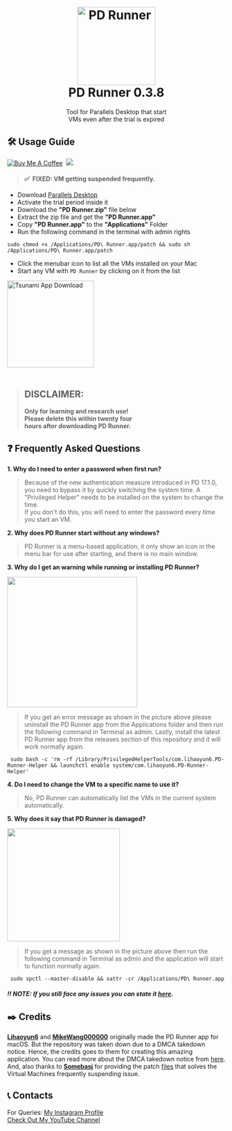 <h1 align="center">
  <br>
  <a href="https://bit.ly/3Ptat3Q">
  <img src="https://bit.ly/3PB8V85" width="180" height="auto"
  alt="PD Runner">
  </a><br>
  PD Runner 0.3.8
  <br>
</h1>
 
<p align="center">Tool for Parallels Desktop that start
<br>VMs even after the trial is expired</p>

## 🛠 Usage Guide
[![Buy Me A Coffee](https://img.shields.io/open-vsx/stars/redhat/java?color=D8B024&label=buy%20me%20a%20coffee&style=plastic)](https://www.buymeacoffee.com/utsanjan)‎ ‎
[![](https://img.shields.io/github/license/DopeSatan/PD-Runner?logoColor=red&style=plastic)](https://github.com/utsanjan/Tsunami-Bomber-Android/blob/main/LICENSE)‎ ‎ <br>
> #### ✅‎ ‎ ‎**FIXED: VM getting suspended frequently.**
- Download [Parallels Desktop](https://www.parallels.com/)
- Activate the trial period inside it
- Download the **"PD Runner.zip"** file below
- Extract the zip file and get the **"PD Runner.app"**
- Copy **"PD Runner.app"** to the **"Applications"** Folder
- Run the following command in the terminal with admin rights
```
sudo chmod +x /Applications/PD\ Runner.app/patch && sudo sh /Applications/PD\ Runner.app/patch
```
- Click the menubar icon to list all the VMs installed on your Mac
- Start any VM with `PD Runner` by clicking on it from the list<br>

<a href="https://github.com/utsanjan/PD-Runner/blob/main/Releases.md">
<img src="https://bit.ly/3Ee49cs" alt="Tsunami App Download" width="200"></a><br>ㅤ

> ## DISCLAIMER:
> **Only for learning and research use!<br>
> Please delete this within twenty four<br>
> hours after downloading PD Runner.**

## ❓ Frequently Asked Questions
**1. Why do I need to enter a password when first run?**  
> Because of the new authentication measure introduced in PD 17.1.0, you need to bypass it by quickly switching the system time. A "Privileged Helper" needs to be installed on the system to change the time.  
> If you don't do this, you will need to enter the password every time you start an VM.  

**2. Why does PD Runner start without any windows?**  
>PD Runner is a menu-based application, it only show an icon in the menu bar for use after starting, and there is no main window.  

**3.  Why do I get an warning while running or installing PD Runner?**  

<img width="300" src="https://blogger.googleusercontent.com/img/b/R29vZ2xl/AVvXsEjnlV0m-2so4STjDi4U1OzyvKfOCcBaLVALyEFrA7x0eQOpf3e65vVObqTCROX7HppyNTOJBufUj34VasxPw6QEbPkdo_XklYiLIlY6XHJcyCFhZi9umw4DKV3OVKousZphozKeKBgLqmTz5-ONfYPy6Kj3bqpO9uEYeBnU_Ld5wEMVW_MTFy7HcpAm/s16000/184446703-2696af41-f626-4dfd-a5a0-b4e54865bd19-modified.png" /> 

> If you get an error message as shown in the picture above please uninstall the PD Runner app from the Applications folder and then run the following command in Terminal as admin. Lastly, install the latest PD Runner app from the releases section of this repository and it will work normally again. 
```
 sudo bash -c 'rm -rf /Library/PrivilegedHelperTools/com.lihaoyun6.PD-Runner-Helper && launchctl enable system/com.lihaoyun6.PD-Runner-Helper'
```

**4. Do I need to change the VM to a specific name to use it?**  
> No, PD Runner can automatically list the VMs in the current system automatically.

**5. Why does it say that PD Runner is damaged?**  

<img width="260" src="https://blogger.googleusercontent.com/img/b/R29vZ2xl/AVvXsEjkWUI1RmBuPA2lXpEQxj3fJnwmU99JoVxHmyx1BeYExOdGxYDd2ydL0vXlX124u9f2yLshDkvs6oPXyE2WJN1epO9Ycr-drms3YjOq1ZJT-oqPvhUycK3X5Z5zOVWd7OfsvsjT0FxmT3r-ndeP2dckrBovmsyhaz3QbYiMSd1IAzOE-u2Wd82W5b6V/s1600/Untitled%20design-modified.png" /> 

> If you get a message as shown in the picture above then run the following command in Terminal as admin and the application will start to function normally again. 
```
 sudo spctl --master-disable && xattr -cr /Applications/PD\ Runner.app
```

##### ‼️ NOTE: If you still face any issues you can state it [here](https://github.com/utsanjan/PD-Runner/issues/new/choose).

## ✒️ Credits
[**Lihaoyun6**](https://github.com/lihaoyun6/) and [**MikeWang000000**](https://github.com/MikeWang000000/) originally made the PD Runner app for macOS. But the repository was taken down due to a DMCA takedown notice. Hence, the credits goes to them for creating this amazing application. You can read more about the DMCA takedown notice from [here](https://github.com/github/dmca/blob/master/2022/01/2022-01-19-parallels.md). And, also thanks to [**Somebasj**](https://github.com/somebasj/) for providing the patch [files](https://notabug.org/somebasj/ParallelsDesktopCrack) that solves the Virtual Machines frequently suspending issue.

## 📞 Contacts
For Queries: [My Instagram Profile](https://www.instagram.com/utsanjan/)  
[Check Out My YouTube Channel](https://www.youtube.com/DopeSatan)
